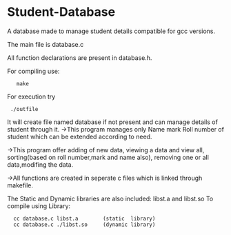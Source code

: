 # Student-Database

A database made to manage student details compatible for gcc versions.

The main file is database.c

All function declarations are present in database.h.

For compiling use:
      
       make
For execution try  

     ./outfile

It will create file named database if not present and can manage details of student through it.
  ->This program manages only Name mark Roll number of student which can be extended according to need.
  
  ->This program offer adding of new data, viewing a data and view all, sorting(based on roll number,mark and name also),
     removing one or all data,modifing the data.
     
  ->All functions are created in seperate c files which is linked through makefile.
  
The Static and Dynamic libraries are also included:
   libst.a  and libst.so
To compile using Library:
  
      cc database.c libst.a        (static  library)
      cc database.c ./libst.so     (dynamic library)

